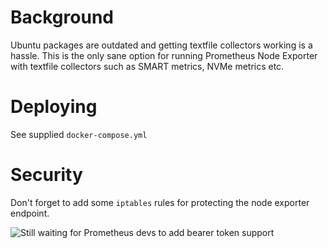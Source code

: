 # Background

Ubuntu packages are outdated and getting textfile collectors working is a hassle.
This is the only sane option for running Prometheus Node Exporter with textfile collectors
such as SMART metrics, NVMe metrics etc.


# Deploying

See supplied `docker-compose.yml`


# Security

Don't forget to add some `iptables` rules for protecting the node exporter endpoint.

![Still waiting for Prometheus devs to add bearer token support](https://i.imgflip.com/5d21t5.jpg)
